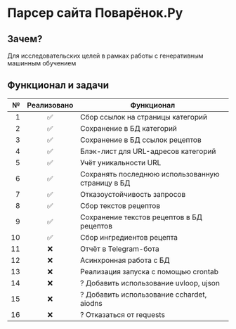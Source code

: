 # Парсер сайта Поварёнок.Ру

## Зачем?

Для исследовательских целей в рамках работы с генеративным машинным обучением

## Функционал и задачи

|   № | Реализовано | Функционал                                       |
| --: | :---------: | ------------------------------------------------ |
|   1 |     ✅      | Сбор ссылок на страницы категорий                |
|   2 |     ✅      | Сохранение в БД категорий                        |
|   3 |     ✅      | Сохранение в БД ссылок рецептов                  |
|   4 |     ✅      | Блэк-лист для URL-адресов категорий              |
|   5 |     ✅      | Учёт уникальности URL                            |
|   6 |     ✅      | Сохранять последнюю использованную страницу в БД |
|   7 |     ✅      | Отказоустойчивость запросов                      |
|   8 |     ✅      | Сбор текстов рецептов                            |
|   9 |     ✅      | Сохранение текстов рецептов в БД рецептов        |
|  10 |     ✅      | Сбор ингредиентов рецепта                        |
|  11 |     ❌      | Отчёт в Telegram-бота                            |
|  12 |     ❌      | Асинхронная работа с БД                          |
|  13 |     ❌      | Реализация запуска с помощью crontab             |
|  14 |     ❌      | ? Добавить использование uvloop, ujson           |
|  15 |     ❌      | ? Добавить использование cchardet, aiodns        |
|  16 |     ❌      | ? Отказаться от requests                         |
